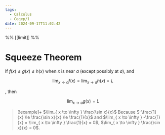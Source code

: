 ```yaml
---
tags:
  - Calculus
  - Cegep/1
date: 2024-09-17T11:02:42
---
```


%% [[limit]] %%

# Squeeze Theorem

If $f(x)\le g(x)\le h(x)$ when $x$ is near $a$ (except possibly at $a$),
and

$$
\lim_{ x \to a } f(x) = \lim_{ x \to a } h(x) = L
$$

, then

$$
\lim_{ x \to a } g(x) = L
$$

> [!example]+ $\lim_{ x \to \infty } \frac{\sin x}{x}$
> Because $-\frac{1}{x} \le \frac{\sin x}{x} \le \frac{1}{x}$
> and $\lim_{ x \to \infty } -\frac{1}{x} = \lim_{ x \to \infty } \frac{1}{x} = 0$,
> $\lim_{ x \to \infty } \frac{\sin x}{x} = 0$.
